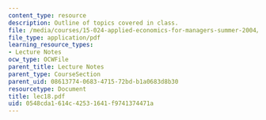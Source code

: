 ```yaml
---
content_type: resource
description: Outline of topics covered in class.
file: /media/courses/15-024-applied-economics-for-managers-summer-2004/0548cda1614c42531641f9741374471a_lec18.pdf
file_type: application/pdf
learning_resource_types:
- Lecture Notes
ocw_type: OCWFile
parent_title: Lecture Notes
parent_type: CourseSection
parent_uid: 08613774-0683-4715-72bd-b1a0683d8b30
resourcetype: Document
title: lec18.pdf
uid: 0548cda1-614c-4253-1641-f9741374471a
---
```

